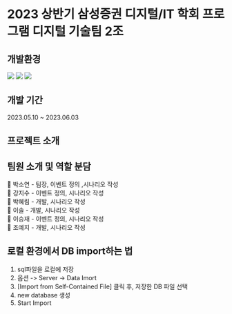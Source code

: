 

# 2023 상반기 삼성증권 디지털/IT 학회 프로그램 디지털 기술팀 2조


## 개발환경 
<img src="https://img.shields.io/badge/Python-3766AB?style=flat-square&logo=Python&logoColor=white"/> </t><img src="https://img.shields.io/badge/MySQL-4479A1?style=flat-square&logo=MySQL&logoColor=white"/> </t><img src="https://img.shields.io/badge/Streamlit-FF4B4B?style=flat-square&logo=Streamlit&logoColor=white"/>

## 개발 기간
2023.05.10 ~ 2023.06.03

## 프로젝트 소개


## 팀원 소개 및 역할 분담
👩 박소연 - 팀장, 이벤트 정의 ,시나리오 작성</br>
👩 강지수 - 이벤트 정의, 시나리오 작성</br>
👩 박혜림 - 개발, 시나리오 작성</br>
👩 이솔 - 개발, 시나리오 작성</br>
👨 이승재 - 이벤트 정의, 시나리오 작성</br>
👩 조예지 - 개발, 시나리오 작성<br/>

## 로컬 환경에서 DB import하는 법
1. sql파일을 로컬에 저장
2. 옵션 -> Server -> Data Imort
3. [Import from Self-Contained File] 클릭 후, 저장한 DB 파일 선택
4. new database 생성
5. Start Import
